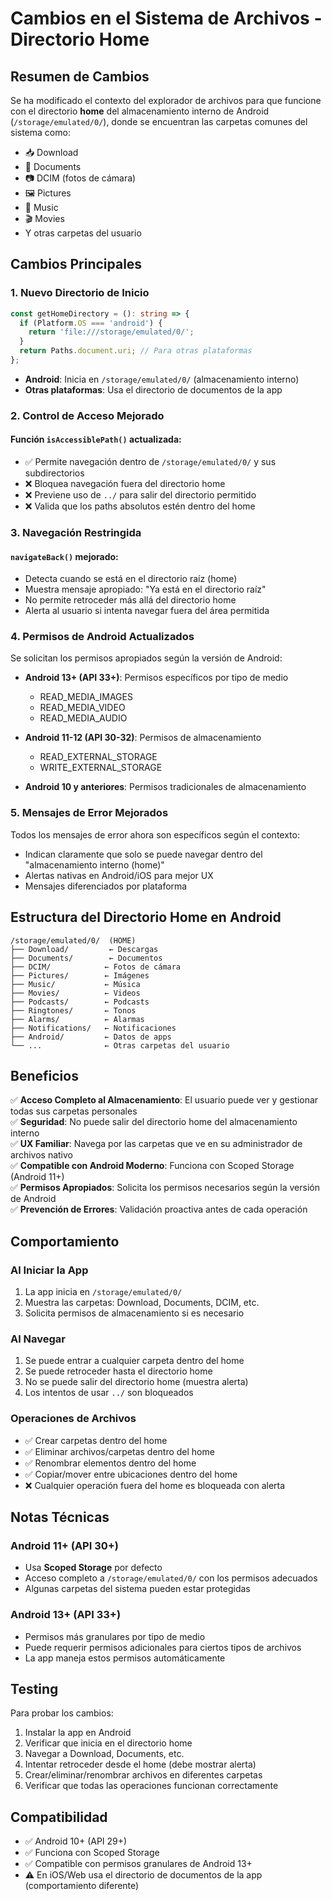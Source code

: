 # Cambios en el Sistema de Archivos - Directorio Home

## Resumen de Cambios

Se ha modificado el contexto del explorador de archivos para que funcione con el directorio **home** del almacenamiento interno de Android (`/storage/emulated/0/`), donde se encuentran las carpetas comunes del sistema como:

- 📥 Download
- 📄 Documents
- 📷 DCIM (fotos de cámara)
- 🖼️ Pictures
- 🎵 Music
- 🎬 Movies
- Y otras carpetas del usuario

## Cambios Principales

### 1. **Nuevo Directorio de Inicio**
```typescript
const getHomeDirectory = (): string => {
  if (Platform.OS === 'android') {
    return 'file:///storage/emulated/0/';
  }
  return Paths.document.uri; // Para otras plataformas
};
```

- **Android**: Inicia en `/storage/emulated/0/` (almacenamiento interno)
- **Otras plataformas**: Usa el directorio de documentos de la app

### 2. **Control de Acceso Mejorado**

#### Función `isAccessiblePath()` actualizada:
- ✅ Permite navegación dentro de `/storage/emulated/0/` y sus subdirectorios
- ❌ Bloquea navegación fuera del directorio home
- ❌ Previene uso de `../` para salir del directorio permitido
- ❌ Valida que los paths absolutos estén dentro del home

### 3. **Navegación Restringida**

#### `navigateBack()` mejorado:
- Detecta cuando se está en el directorio raíz (home)
- Muestra mensaje apropiado: "Ya está en el directorio raíz"
- No permite retroceder más allá del directorio home
- Alerta al usuario si intenta navegar fuera del área permitida

### 4. **Permisos de Android Actualizados**

Se solicitan los permisos apropiados según la versión de Android:

- **Android 13+ (API 33+)**: Permisos específicos por tipo de medio
  - READ_MEDIA_IMAGES
  - READ_MEDIA_VIDEO
  - READ_MEDIA_AUDIO

- **Android 11-12 (API 30-32)**: Permisos de almacenamiento
  - READ_EXTERNAL_STORAGE
  - WRITE_EXTERNAL_STORAGE

- **Android 10 y anteriores**: Permisos tradicionales de almacenamiento

### 5. **Mensajes de Error Mejorados**

Todos los mensajes de error ahora son específicos según el contexto:
- Indican claramente que solo se puede navegar dentro del "almacenamiento interno (home)"
- Alertas nativas en Android/iOS para mejor UX
- Mensajes diferenciados por plataforma

## Estructura del Directorio Home en Android

```
/storage/emulated/0/  (HOME)
├── Download/         ← Descargas
├── Documents/        ← Documentos
├── DCIM/            ← Fotos de cámara
├── Pictures/        ← Imágenes
├── Music/           ← Música
├── Movies/          ← Videos
├── Podcasts/        ← Podcasts
├── Ringtones/       ← Tonos
├── Alarms/          ← Alarmas
├── Notifications/   ← Notificaciones
├── Android/         ← Datos de apps
└── ...              ← Otras carpetas del usuario
```

## Beneficios

✅ **Acceso Completo al Almacenamiento**: El usuario puede ver y gestionar todas sus carpetas personales  
✅ **Seguridad**: No puede salir del directorio home del almacenamiento interno  
✅ **UX Familiar**: Navega por las carpetas que ve en su administrador de archivos nativo  
✅ **Compatible con Android Moderno**: Funciona con Scoped Storage (Android 11+)  
✅ **Permisos Apropiados**: Solicita los permisos necesarios según la versión de Android  
✅ **Prevención de Errores**: Validación proactiva antes de cada operación  

## Comportamiento

### Al Iniciar la App
1. La app inicia en `/storage/emulated/0/`
2. Muestra las carpetas: Download, Documents, DCIM, etc.
3. Solicita permisos de almacenamiento si es necesario

### Al Navegar
1. Se puede entrar a cualquier carpeta dentro del home
2. Se puede retroceder hasta el directorio home
3. No se puede salir del directorio home (muestra alerta)
4. Los intentos de usar `../` son bloqueados

### Operaciones de Archivos
- ✅ Crear carpetas dentro del home
- ✅ Eliminar archivos/carpetas dentro del home
- ✅ Renombrar elementos dentro del home
- ✅ Copiar/mover entre ubicaciones dentro del home
- ❌ Cualquier operación fuera del home es bloqueada con alerta

## Notas Técnicas

### Android 11+ (API 30+)
- Usa **Scoped Storage** por defecto
- Acceso completo a `/storage/emulated/0/` con los permisos adecuados
- Algunas carpetas del sistema pueden estar protegidas

### Android 13+ (API 33+)
- Permisos más granulares por tipo de medio
- Puede requerir permisos adicionales para ciertos tipos de archivos
- La app maneja estos permisos automáticamente

## Testing

Para probar los cambios:
1. Instalar la app en Android
2. Verificar que inicia en el directorio home
3. Navegar a Download, Documents, etc.
4. Intentar retroceder desde el home (debe mostrar alerta)
5. Crear/eliminar/renombrar archivos en diferentes carpetas
6. Verificar que todas las operaciones funcionan correctamente

## Compatibilidad

- ✅ Android 10+ (API 29+)
- ✅ Funciona con Scoped Storage
- ✅ Compatible con permisos granulares de Android 13+
- ⚠️ En iOS/Web usa el directorio de documentos de la app (comportamiento diferente)
